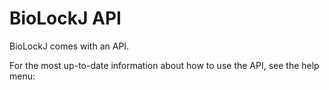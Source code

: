 # BioLockJ API                   
                   
BioLockJ comes with an API.                   
                   
For the most up-to-date information about how to use the API, see the help menu:                   

